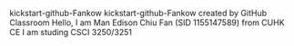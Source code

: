 kickstart-github-Fankow
kickstart-github-Fankow created by GitHub Classroom
Hello, I am Man Edison Chiu Fan (SID 1155147589) from CUHK CE
I am studing CSCI 3250/3251 

